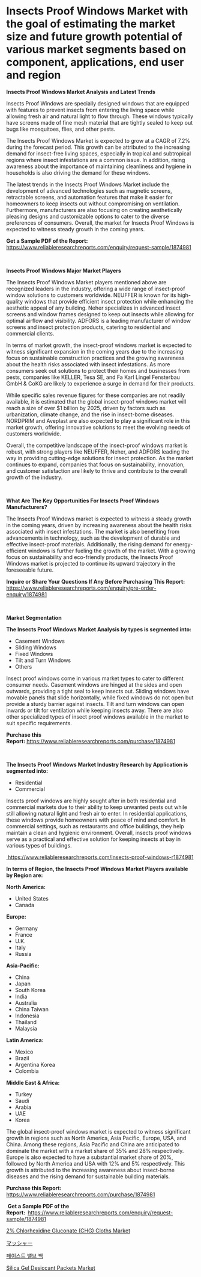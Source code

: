 <p><h1>Insects Proof Windows Market with the goal of estimating the market size and future growth potential of various market segments based on component, applications, end user and region</h1></p><p><strong>Insects Proof Windows Market Analysis and Latest Trends</strong></p>
<p><p>Insects Proof Windows are specially designed windows that are equipped with features to prevent insects from entering the living space while allowing fresh air and natural light to flow through. These windows typically have screens made of fine mesh material that are tightly sealed to keep out bugs like mosquitoes, flies, and other pests.</p><p>The Insects Proof Windows Market is expected to grow at a CAGR of 7.2% during the forecast period. This growth can be attributed to the increasing demand for insect-free living spaces, especially in tropical and subtropical regions where insect infestations are a common issue. In addition, rising awareness about the importance of maintaining cleanliness and hygiene in households is also driving the demand for these windows.</p><p>The latest trends in the Insects Proof Windows Market include the development of advanced technologies such as magnetic screens, retractable screens, and automation features that make it easier for homeowners to keep insects out without compromising on ventilation. Furthermore, manufacturers are also focusing on creating aesthetically pleasing designs and customizable options to cater to the diverse preferences of consumers. Overall, the market for Insects Proof Windows is expected to witness steady growth in the coming years.</p></p>
<p><strong>Get a Sample PDF of the Report:&nbsp;</strong> <a href="https://www.reliableresearchreports.com/enquiry/request-sample/1874981">https://www.reliableresearchreports.com/enquiry/request-sample/1874981</a></p>
<p>&nbsp;</p>
<p><strong>Insects Proof Windows Major Market Players</strong></p>
<p><p>The Insects Proof Windows Market players mentioned above are recognized leaders in the industry, offering a wide range of insect-proof window solutions to customers worldwide. NEUFFER is known for its high-quality windows that provide efficient insect protection while enhancing the aesthetic appeal of any building. Neher specializes in advanced insect screens and window frames designed to keep out insects while allowing for optimal airflow and visibility. ADFORS is a leading manufacturer of window screens and insect protection products, catering to residential and commercial clients.</p><p>In terms of market growth, the insect-proof windows market is expected to witness significant expansion in the coming years due to the increasing focus on sustainable construction practices and the growing awareness about the health risks associated with insect infestations. As more consumers seek out solutions to protect their homes and businesses from pests, companies like KELLER, Tesa SE, and Fa Karl Lingel Fensterbau GmbH & CoKG are likely to experience a surge in demand for their products.</p><p>While specific sales revenue figures for these companies are not readily available, it is estimated that the global insect-proof windows market will reach a size of over $1 billion by 2025, driven by factors such as urbanization, climate change, and the rise in insect-borne diseases. NORDPRIM and Aveplast are also expected to play a significant role in this market growth, offering innovative solutions to meet the evolving needs of customers worldwide.</p><p>Overall, the competitive landscape of the insect-proof windows market is robust, with strong players like NEUFFER, Neher, and ADFORS leading the way in providing cutting-edge solutions for insect protection. As the market continues to expand, companies that focus on sustainability, innovation, and customer satisfaction are likely to thrive and contribute to the overall growth of the industry.</p></p>
<p>&nbsp;</p>
<p><strong>What Are The Key Opportunities For Insects Proof Windows Manufacturers?</strong></p>
<p><p>The Insects Proof Windows market is expected to witness a steady growth in the coming years, driven by increasing awareness about the health risks associated with insect infestations. The market is also benefiting from advancements in technology, such as the development of durable and effective insect-proof materials. Additionally, the rising demand for energy-efficient windows is further fueling the growth of the market. With a growing focus on sustainability and eco-friendly products, the Insects Proof Windows market is projected to continue its upward trajectory in the foreseeable future.</p></p>
<p><strong>Inquire or Share Your Questions If Any Before Purchasing This Report:</strong> <a href="https://www.reliableresearchreports.com/enquiry/pre-order-enquiry/1874981">https://www.reliableresearchreports.com/enquiry/pre-order-enquiry/1874981</a></p>
<p>&nbsp;</p>
<p><strong>Market Segmentation</strong></p>
<p><strong>The Insects Proof Windows Market Analysis by types is segmented into:</strong></p>
<p><ul><li>Casement Windows</li><li>Sliding Windows</li><li>Fixed Windows</li><li>Tilt and Turn Windows</li><li>Others</li></ul></p>
<p><p>Insect proof windows come in various market types to cater to different consumer needs. Casement windows are hinged at the sides and open outwards, providing a tight seal to keep insects out. Sliding windows have movable panels that slide horizontally, while fixed windows do not open but provide a sturdy barrier against insects. Tilt and turn windows can open inwards or tilt for ventilation while keeping insects away. There are also other specialized types of insect proof windows available in the market to suit specific requirements.</p></p>
<p><strong>Purchase this Report:&nbsp;</strong><a href="https://www.reliableresearchreports.com/purchase/1874981">https://www.reliableresearchreports.com/purchase/1874981</a></p>
<p>&nbsp;</p>
<p><strong>The Insects Proof Windows Market Industry Research by Application is segmented into:</strong></p>
<p><ul><li>Residential</li><li>Commercial</li></ul></p>
<p><p>Insects proof windows are highly sought after in both residential and commercial markets due to their ability to keep unwanted pests out while still allowing natural light and fresh air to enter. In residential applications, these windows provide homeowners with peace of mind and comfort. In commercial settings, such as restaurants and office buildings, they help maintain a clean and hygienic environment. Overall, insects proof windows serve as a practical and effective solution for keeping insects at bay in various types of buildings.</p></p>
<p><a href="https://www.reliableresearchreports.com/insects-proof-windows-r1874981">&nbsp;https://www.reliableresearchreports.com/insects-proof-windows-r1874981</a></p>
<p><strong>In terms of Region, the Insects Proof Windows Market Players available by Region are:</strong></p>
<p>
    <p> <strong> North America: </strong>
        <ul>
            <li>United States</li>
            <li>Canada</li>
        </ul>
        </p> 
    <p> <strong> Europe: </strong>
        <ul>
            <li>Germany</li>
            <li>France</li>
            <li>U.K.</li>
            <li>Italy</li>
            <li>Russia</li>
        </ul>
        </p> 
    <p> <strong> Asia-Pacific: </strong>
        <ul>
            <li>China</li>
            <li>Japan</li>
            <li>South Korea</li>
            <li>India</li>
            <li>Australia</li>
            <li>China Taiwan</li>
            <li>Indonesia</li>
            <li>Thailand</li>
            <li>Malaysia</li>
        </ul>
        </p> 
    <p> <strong> Latin America: </strong>
        <ul>
            <li>Mexico</li>
            <li>Brazil</li>
            <li>Argentina Korea</li>
            <li>Colombia</li>
        </ul>
        </p> 
    <p> <strong> Middle East & Africa: </strong>
        <ul>
            <li>Turkey</li>
            <li>Saudi</li>
            <li>Arabia</li>
            <li>UAE</li>
            <li>Korea</li>
        </ul>
    </p>
    </p>
<p><p>The global insect-proof windows market is expected to witness significant growth in regions such as North America, Asia Pacific, Europe, USA, and China. Among these regions, Asia Pacific and China are anticipated to dominate the market with a market share of 35% and 28% respectively. Europe is also expected to have a substantial market share of 20%, followed by North America and USA with 12% and 5% respectively. This growth is attributed to the increasing awareness about insect-borne diseases and the rising demand for sustainable building materials.</p></p>
<p><strong>Purchase this Report: </strong><a href="https://www.reliableresearchreports.com/purchase/1874981">https://www.reliableresearchreports.com/purchase/1874981</a></p>
<p>&nbsp;<strong>Get a Sample PDF of the Report:&nbsp;&nbsp;</strong><a href="https://www.reliableresearchreports.com/enquiry/request-sample/1874981">https://www.reliableresearchreports.com/enquiry/request-sample/1874981</a></p>
<p><strong></strong></p>
<p><p><a href="https://github.com/whpnbwim9/Market-Research-Report-List-1/blob/main/2-chlorhexidine-gluconate-chg-cloths-market.md">2% Chlorhexidine Gluconate (CHG) Cloths Market</a></p><p><a href="https://github.com/xtkhtofdt934839/Market-Research-Report-List-3/blob/main/42609835003.md">マッシャー</a></p><p><a href="https://github.com/njolsky1/Market-Research-Report-List-1/blob/main/90167709190.md">페이스트 밸브 백</a></p><p><a href="https://github.com/faniayasa/Market-Research-Report-List-1/blob/main/silica-gel-desiccant-packets-market.md">Silica Gel Desiccant Packets Market</a></p></p>